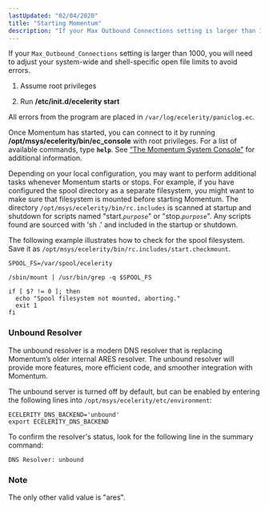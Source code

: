 ```yaml
---
lastUpdated: "02/04/2020"
title: "Starting Momentum"
description: "If your Max Outbound Connections setting is larger than 1000 you will need to adjust your system wide and shell specific open file limits to avoid errors Assume root privileges Run etc init d ecelerity start All errors from the program are placed in var log ecelerity paniclog ec Once..."
---
```


<a name="idp1431376"></a> 

If your `Max_Outbound_Connections` setting is larger than 1000, you will need to adjust your system-wide and shell-specific open file limits to avoid errors.

1.  Assume root privileges

2.  Run **/etc/init.d/ecelerity start** 

All errors from the program are placed in `/var/log/ecelerity/paniclog.ec`.

Once Momentum has started, you can connect to it by running **/opt/msys/ecelerity/bin/ec_console** with root privileges. For a list of available commands, type **`help`**. See [“The Momentum System Console”](/momentum/3/3-reference/operations-console) for additional information.

Depending on your local configuration, you may want to perform additional tasks whenever Momentum starts or stops. For example, if you have configured the spool directory as a separate filesystem, you might want to make sure that filesystem is mounted before starting Momentum. The directory `/opt/msys/ecelerity/bin/rc.includes` is scanned at startup and shutdown for scripts named "start.*`purpose`*" or "stop.*`purpose`*". Any scripts found are sourced with 'sh .' and included in the startup or shutdown.

The following example illustrates how to check for the spool filesystem. Save it as `/opt/msys/ecelerity/bin/rc.includes/start.checkmount`.

```
SPOOL_FS=/var/spool/ecelerity

/sbin/mount | /usr/bin/grep -q $SPOOL_FS

if [ $? != 0 ]; then
  echo "Spool filesystem not mounted, aborting."
  exit 1
fi
```

### <a name="conf.starting.unbound.resolver"></a> Unbound Resolver

The unbound resolver is a modern DNS resolver that is replacing Momentum’s older internal ARES resolver. The unbound resolver will provide more features, more efficient code, and smoother integration with Momentum.

The unbound server is turned off by default, but can be enabled by entering the following lines into `/opt/msys/ecelerity/etc/environment`:

```
ECELERITY_DNS_BACKEND='unbound' 
export ECELERITY_DNS_BACKEND
```

To confirm the resolver's status, look for the following line in the summary command:

`DNS Resolver: unbound`
### Note

The only other valid value is "ares".